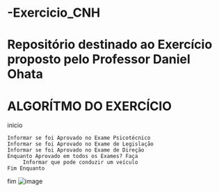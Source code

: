 # -Exercicio_CNH
# Repositório destinado ao Exercício proposto pelo Professor Daniel Ohata
# ALGORÍTMO DO EXERCÍCIO

inicio  
```
Informar se foi Aprovado no Exame Psicotécnico
Informar se foi Aprovado no Exame de Legislação
Informar se foi Aprovado no Exame de Direção
Enquanto Aprovado em todos os Exames? Faça
     Informar que pode conduzir um veículo
Fim Enquanto
```
fim
![image](https://user-images.githubusercontent.com/103973577/169926341-d7562c89-5e4a-4efd-af8a-8ab876b48ca8.png)
